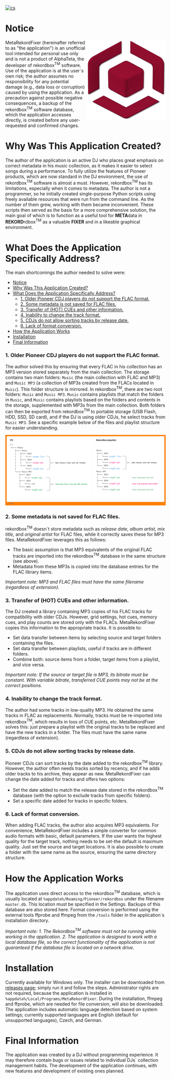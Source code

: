 [![cs](https://img.shields.io/badge/cs-C2143D?style=plastic&label=lang&logoColor=%23ffffff&labelColor=%23C2143D&color=%2311457E)](README.cs.md)

# Notice
<img alt="Files & playlist structure" src="media/MetaRekordFixer_logo_transparent.png" align="right" width="250">
MetaRekordFixer (hereinafter referred to as "the application") is an unofficial tool intended for personal use only and is not a product of AlphaTeta, the developer of rekordbox<sup>TM</sup> software. Use of the application is at the user`s own risk; the author assumes no responsibility for any potential damage (e.g., data loss or corruption) caused by using the application. As a precaution against possible negative consequences, a backup of the rekordbox<sup>TM</sup> software database, which the application accesses directly, is created before any user-requested and confirmed changes.

# Why Was This Application Created?

The author of the application is an active DJ who places great emphasis on correct metadata in his music collection, as it makes it easier to select songs during a performance. To fully utilize the features of Pioneer products, which are now standard in the DJ environment, the use of rekordbox<sup>TM</sup> software is almost a must. However, rekordbox<sup>TM</sup> has its limitations, especially when it comes to metadata. The author is not a programmer, so he initially created single-purpose Python scripts using freely available resources that were run from the command line. As the number of them grew, working with them became inconvenient. These scripts then served as the basis for a more comprehensive solution, the main goal of which is to function as a useful tool for **META**data in **REKORD**rdbox<sup>TM</sup> as a valuable **FIXER** and in a likeable graphical environment.

# What Does the Application Specifically Address?

The main shortcomings the author needed to solve were:

- [Notice](#notice)
- [Why Was This Application Created?](#why-was-this-application-created)
- [What Does the Application Specifically Address?](#what-does-the-application-specifically-address)
    - [1. Older Pioneer CDJ players do not support the FLAC format.](#1-older-pioneer-cdj-players-do-not-support-the-flac-format)
    - [2. Some metadata is not saved for FLAC files.](#2-some-metadata-is-not-saved-for-flac-files)
    - [3. Transfer of (HOT) CUEs and other information.](#3-transfer-of-hot-cues-and-other-information)
    - [4. Inability to change the track format.](#4-inability-to-change-the-track-format)
    - [5. CDJs do not allow sorting tracks by release date.](#5-cdjs-do-not-allow-sorting-tracks-by-release-date)
    - [6. Lack of format conversion.](#6-lack-of-format-conversion)
- [How the Application Works](#how-the-application-works)
- [Installation](#installation)
- [Final Information](#final-information)

### 1. Older Pioneer CDJ players do not support the FLAC format. ###

The author solved this by ensuring that every FLAC in his collection has an MP3 version stored separately from the main collection. The storage contains two main folders: `Music` (the main collection with FLAC and MP3) and `Music MP3` (a collection of MP3s created from the FLACs located in `Music`). This folder structure is mirrored. In rekordbox<sup>TM</sup>, there are two root folders: `Music` and `Music MP3`. `Music` contains playlists that match the folders in `Music`, and `Music` contains playlists based on the folders and contents in the storage, supplemented with MP3s from the main collection. Both folders can then be exported from rekordbox<sup>TM</sup> to portable storage (USB Flash, HDD, SSD, SD card), and if the DJ is using older CDJs, he select tracks from `Music MP3`. See a specific example below of the files and playlist structure for easier understanding.


<img alt="Files & playlist structure" src="media/files_and_playlists_structure.png">

### 2. Some metadata is not saved for FLAC files. ###

rekordbox<sup>TM</sup> doesn`t store metadata such as *release date, album artist, mix title,* and *original artist* for FLAC files, while it correctly saves these for MP3 files. MetaRekordFixer leverages this as follows:

- The basic assumption is that MP3 equivalents of the original FLAC tracks are imported into the rekordbox<sup>TM</sup> database in the same structure (see above).
- Metadata from these MP3s is copied into the database entries for the FLAC library items.

*Important note: MP3 and FLAC files must have the same filename (regardless of extension).*
  
### 3. Transfer of (HOT) CUEs and other information. ###

The DJ created a library containing MP3 copies of his FLAC tracks for compatibility with older CDJs. However, grid settings, hot cues, memory cues, and play counts are stored only with the FLACs. MetaRekordFixer copies this information to the appropriate tracks. It is possible to:

- Set data transfer between items by selecting source and target folders containing the files.
- Set data transfer between playlists, useful if tracks are in different folders.
- Combine both: source items from a folder, target items from a playlist, and vice versa.

*Important note: If the source or target file is MP3, its bitrate must be constant. With variable bitrate, transferred CUE points may not be at the correct positions.*

### 4. Inability to change the track format. ###

The author had some tracks in low-quality MP3. He obtained the same tracks in FLAC as replacements. Normally, tracks must be re-imported into rekordbox<sup>TM</sup>, which results in loss of CUE points, etc. MetaRekordFixer solves this: just prepare a playlist with the original tracks to be replaced and have the new tracks in a folder. The files must have the same name (regardless of extension).

### 5. CDJs do not allow sorting tracks by release date. ###

Pioneer CDJs can sort tracks by the date added to the rekordbox<sup>TM</sup> library. However, the author often needs tracks sorted by recency, and if he adds older tracks to his archive, they appear as new. MetaRekordFixer can change the date added for tracks and offers two options:

- Set the date added to match the release date stored in the rekordbox<sup>TM</sup> database (with the option to exclude tracks from specific folders).
- Set a specific date added for tracks in specific folders.

### 6. Lack of format conversion. ###

When adding FLAC tracks, the author also acquires MP3 equivalents. For convenience, MetaRekordFixer includes a simple converter for common audio formats with basic, default parameters. If the user wants the highest quality for the target track, nothing needs to be set-the default is maximum quality. Just set the source and target locations. It is also possible to create a folder with the same name as the source, ensuring the same directory structure.

# How the Application Works

The application uses direct access to the rekordbox<sup>TM</sup> database, which is usually located at `%appdata%/Roaming/Pioneer/rekordbox` under the filename `master.db`. This location must be specified in the Settings. Backups of this database are also stored here. Format conversion is performed using the external tools ffprobe and ffmpeg from the `/tools` folder in the application`s installation directory.

*Important note:*
                    *1. The Rekordbox<sup>TM</sup> software must not be running while working in the application.*
                    *2. The application is designed to work with a local database file, so the correct functionality of the application is not guaranteed if the database file is located on a network drive.*

# Installation

Currently available for Windows only. The installer can be downloaded from [releases page](../../releases/latest); simply run it and follow the steps. Administrator rights are not required, because the application is installed in `%appdata%/Local/Programs/MetaRekordFixer`. During the installation, ffmpeg and ffprobe, which are needed for file conversion, will also be downloaded. The application includes automatic language detection based on system settings; currently supported languages are English (default for unsupported languages), Czech, and German.

# Final Information

The application was created by a DJ without programming experience. It may therefore contain bugs or issues related to individual DJs` collection management habits. The development of the application continues, with new features and development of existing ones planned.
